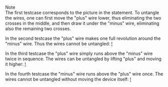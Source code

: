Note<br />
The first testcase corresponds to the picture in the statement. To untangle the wires, one can first move the "plus" wire lower, thus eliminating the two crosses in the middle, and then draw it under the "minus" wire, eliminating also the remaining two crosses.

In the second testcase the "plus" wire makes one full revolution around the "minus" wire. Thus the wires cannot be untangled:
[!](http://espresso.codeforces.com/11cd5a524c74769cdcbf3db4e778cd5a3dc49313.png)

In the third testcase the "plus" wire simply runs above the "minus" wire twice in sequence. The wires can be untangled by lifting "plus" and moving it higher:
[!](http://espresso.codeforces.com/75b02491b0f1aff7e2473e2d94fb2e0a190f55f8.png)

In the fourth testcase the "minus" wire runs above the "plus" wire once. The wires cannot be untangled without moving the device itself:
[!](http://espresso.codeforces.com/79eb2b8a24780afc2d8966ddb3dfbb7e54c9ab90.png)
